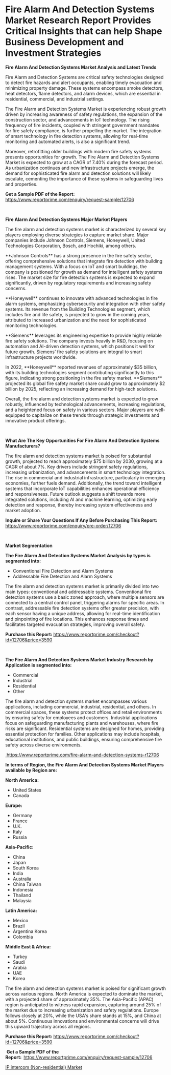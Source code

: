 <p><h1>Fire Alarm And Detection Systems Market Research Report Provides Critical Insights that can help Shape Business Development and Investment Strategies</h1></p><p><strong>Fire Alarm And Detection Systems Market Analysis and Latest Trends</strong></p>
<p><p>Fire Alarm and Detection Systems are critical safety technologies designed to detect fire hazards and alert occupants, enabling timely evacuation and minimizing property damage. These systems encompass smoke detectors, heat detectors, flame detectors, and alarm devices, which are essential in residential, commercial, and industrial settings.</p><p>The Fire Alarm and Detection Systems Market is experiencing robust growth driven by increasing awareness of safety regulations, the expansion of the construction sector, and advancements in IoT technology. The rising frequency of fire incidents, coupled with stringent government mandates for fire safety compliance, is further propelling the market. The integration of smart technology in fire detection systems, allowing for real-time monitoring and automated alerts, is also a significant trend.</p><p>Moreover, retrofitting older buildings with modern fire safety systems presents opportunities for growth. The Fire Alarm and Detection Systems Market is expected to grow at a CAGR of 7.40% during the forecast period. As urbanization continues and new infrastructure projects emerge, the demand for sophisticated fire alarm and detection solutions will likely escalate, cementing the importance of these systems in safeguarding lives and properties.</p></p>
<p><strong>Get a Sample PDF of the Report:&nbsp;</strong> <a href="https://www.reportprime.com/enquiry/request-sample/12706?utm_campaign=2218&utm_medium=2&utm_source=Github&utm_content=ia&utm_term=19032025&utm_id=fire-alarm-and-detection-systems">https://www.reportprime.com/enquiry/request-sample/12706</a></p>
<p>&nbsp;</p>
<p><strong>Fire Alarm And Detection Systems Major Market Players</strong></p>
<p><p>The fire alarm and detection systems market is characterized by several key players employing diverse strategies to capture market share. Major companies include Johnson Controls, Siemens, Honeywell, United Technologies Corporation, Bosch, and Hochiki, among others.</p><p>**Johnson Controls** has a strong presence in the fire safety sector, offering comprehensive solutions that integrate fire detection with building management systems. With a focus on IoT and smart buildings, the company is positioned for growth as demand for intelligent safety systems rises. The market size for fire detection systems is expected to expand significantly, driven by regulatory requirements and increasing safety concerns.</p><p>**Honeywell** continues to innovate with advanced technologies in fire alarm systems, emphasizing cybersecurity and integration with other safety systems. Its revenue from the Building Technologies segment, which includes fire and life safety, is projected to grow in the coming years, attributed to increased urbanization and the need for sophisticated monitoring technologies.</p><p>**Siemens** leverages its engineering expertise to provide highly reliable fire safety solutions. The company invests heavily in R&D, focusing on automation and AI-driven detection systems, which positions it well for future growth. Siemens’ fire safety solutions are integral to smart infrastructure projects worldwide.</p><p>In 2022, **Honeywell** reported revenues of approximately $35 billion, with its building technologies segment contributing significantly to this figure, indicating strong positioning in the fire safety market. **Siemens** projected its global fire safety market share could grow to approximately $2 billion by 2025, reflecting an increasing demand for high-tech solutions.</p><p>Overall, the fire alarm and detection systems market is expected to grow robustly, influenced by technological advancements, increasing regulations, and a heightened focus on safety in various sectors. Major players are well-equipped to capitalize on these trends through strategic investments and innovative product offerings.</p></p>
<p>&nbsp;</p>
<p><strong>What Are The Key Opportunities For Fire Alarm And Detection Systems Manufacturers?</strong></p>
<p><p>The fire alarm and detection systems market is poised for substantial growth, projected to reach approximately $75 billion by 2030, growing at a CAGR of about 7%. Key drivers include stringent safety regulations, increasing urbanization, and advancements in smart technology integration. The rise in commercial and industrial infrastructure, particularly in emerging economies, further fuels demand. Additionally, the trend toward intelligent systems that incorporate IoT capabilities enhances operational efficiency and responsiveness. Future outlook suggests a shift towards more integrated solutions, including AI and machine learning, optimizing early detection and response, thereby increasing system effectiveness and market adoption.</p></p>
<p><strong>Inquire or Share Your Questions If Any Before Purchasing This Report:</strong> <a href="https://www.reportprime.com/enquiry/pre-order/12706?utm_campaign=2218&utm_medium=2&utm_source=Github&utm_content=ia&utm_term=19032025&utm_id=fire-alarm-and-detection-systems">https://www.reportprime.com/enquiry/pre-order/12706</a></p>
<p>&nbsp;</p>
<p><strong>Market Segmentation</strong></p>
<p><strong>The Fire Alarm And Detection Systems Market Analysis by types is segmented into:</strong></p>
<p><ul><li>Conventional Fire Detection and Alarm Systems</li><li>Addressable Fire Detection and Alarm Systems</li></ul></p>
<p><p>The fire alarm and detection systems market is primarily divided into two main types: conventional and addressable systems. Conventional fire detection systems use a basic zoned approach, where multiple sensors are connected to a central control panel, triggering alarms for specific areas. In contrast, addressable fire detection systems offer greater precision, with each sensor having a unique address, allowing for real-time identification and pinpointing of fire locations. This enhances response times and facilitates targeted evacuation strategies, improving overall safety.</p></p>
<p><strong>Purchase this Report:&nbsp;</strong><a href="https://www.reportprime.com/checkout?id=12706&price=3590&utm_campaign=2218&utm_medium=2&utm_source=Github&utm_content=ia&utm_term=19032025&utm_id=fire-alarm-and-detection-systems">https://www.reportprime.com/checkout?id=12706&price=3590</a></p>
<p>&nbsp;</p>
<p><strong>The Fire Alarm And Detection Systems Market Industry Research by Application is segmented into:</strong></p>
<p><ul><li>Commercial</li><li>Industrial</li><li>Residential</li><li>Other</li></ul></p>
<p><p>The fire alarm and detection systems market encompasses various applications, including commercial, industrial, residential, and others. In commercial spaces, these systems protect offices and retail environments by ensuring safety for employees and customers. Industrial applications focus on safeguarding manufacturing plants and warehouses, where fire risks are significant. Residential systems are designed for homes, providing essential protection for families. Other applications may include hospitals, educational institutions, and public buildings, ensuring comprehensive fire safety across diverse environments.</p></p>
<p><a href="https://www.reportprime.com/fire-alarm-and-detection-systems-r12706?utm_campaign=2218&utm_medium=2&utm_source=Github&utm_content=ia&utm_term=19032025&utm_id=fire-alarm-and-detection-systems">&nbsp;https://www.reportprime.com/fire-alarm-and-detection-systems-r12706</a></p>
<p><strong>In terms of Region, the Fire Alarm And Detection Systems Market Players available by Region are:</strong></p>
<p>
    <p> <strong> North America: </strong>
        <ul>
            <li>United States</li>
            <li>Canada</li>
        </ul>
        </p> 
    <p> <strong> Europe: </strong>
        <ul>
            <li>Germany</li>
            <li>France</li>
            <li>U.K.</li>
            <li>Italy</li>
            <li>Russia</li>
        </ul>
        </p> 
    <p> <strong> Asia-Pacific: </strong>
        <ul>
            <li>China</li>
            <li>Japan</li>
            <li>South Korea</li>
            <li>India</li>
            <li>Australia</li>
            <li>China Taiwan</li>
            <li>Indonesia</li>
            <li>Thailand</li>
            <li>Malaysia</li>
        </ul>
        </p> 
    <p> <strong> Latin America: </strong>
        <ul>
            <li>Mexico</li>
            <li>Brazil</li>
            <li>Argentina Korea</li>
            <li>Colombia</li>
        </ul>
        </p> 
    <p> <strong> Middle East & Africa: </strong>
        <ul>
            <li>Turkey</li>
            <li>Saudi</li>
            <li>Arabia</li>
            <li>UAE</li>
            <li>Korea</li>
        </ul>
    </p>
    </p>
<p><p>The fire alarm and detection systems market is poised for significant growth across various regions. North America is expected to dominate the market, with a projected share of approximately 35%. The Asia-Pacific (APAC) region is anticipated to witness rapid expansion, capturing around 25% of the market due to increasing urbanization and safety regulations. Europe follows closely at 20%, while the USA's share stands at 15%, and China at about 5%. Continuous innovations and environmental concerns will drive this upward trajectory across all regions.</p></p>
<p><strong>Purchase this Report: </strong><a href="https://www.reportprime.com/checkout?id=12706&price=3590&utm_campaign=2218&utm_medium=2&utm_source=Github&utm_content=ia&utm_term=19032025&utm_id=fire-alarm-and-detection-systems">https://www.reportprime.com/checkout?id=12706&price=3590</a></p>
<p>&nbsp;<strong>Get a Sample PDF of the Report:&nbsp;&nbsp;</strong><a href="https://www.reportprime.com/enquiry/request-sample/12706?utm_campaign=2218&utm_medium=2&utm_source=Github&utm_content=ia&utm_term=19032025&utm_id=fire-alarm-and-detection-systems">https://www.reportprime.com/enquiry/request-sample/12706</a></p>
<p><strong></strong></p>
<p><p><a href="https://github.com/fettycahow90/Market-Research-Report-List-1/blob/main/ip-intercom-non-residential-market.md?utm_campaign=2218&utm_medium=2&utm_source=Github&utm_content=ia&utm_term=19032025&utm_id=fire-alarm-and-detection-systems">IP intercom (Non-residential) Market</a></p></p>